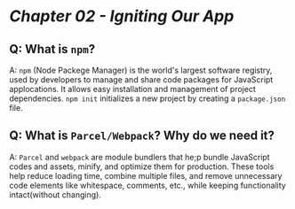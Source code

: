 # _Chapter 02 - Igniting Our App_

## Q: What is `npm`?

A: `npm` (Node Packege Manager) is the world's largest software registry, used by developers to manage and share code packages for JavaScript applocations. It allows easy installation and management of project dependencies. `npm init` initializes a new project by creating a `package.json` file.

## Q: What is `Parcel/Webpack`? Why do we need it?

A: `Parcel` and `webpack` are module bundlers that he;p bundle JavaScript codes and assets, minify, and optimize them for production. These tools help reduce loading time, combine multiple files, and remove unnecessary code elements like whitespace, comments, etc., while keeping functionality intact(without changing).

